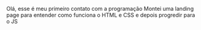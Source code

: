 Olá, esse é meu primeiro contato com a programação
Montei uma landing page para entender como funciona o HTML e CSS e depois progredir para o JS